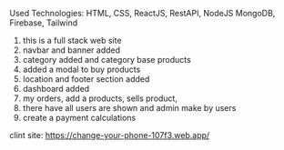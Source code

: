 Used Technologies: HTML, CSS, ReactJS, RestAPI, NodeJS MongoDB, Firebase, Tailwind 

1. this is a full stack web site
2. navbar and banner added
3. category added and category base products 
4. added a modal to buy products
5. location and footer section added
6. dashboard added 
7. my orders, add a products, sells product, 
8. there have all users are shown and admin make by users
9. create a payment calculations

clint site: https://change-your-phone-107f3.web.app/